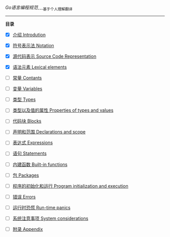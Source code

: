 $Go语言编程规范$<sub>---基于个人理解翻译</sub>

---

**目录**

- [x] [介绍 Introdution](Introdution.md)

- [x] [符号表示法 Notation](Notation.md)

- [x] [源代码表示 Source Code Representation](Source-code-representation.md)

- [x] [语法元素 Lexical elements](Lexical-elements.md)

- [ ] [常量 Contants](Constants.md)

- [ ] [变量 Variables](Variables.md)

- [ ] [类型 Types](Types.md)

- [ ] [类型以及值的属性 Properties of types and values](Properties-of-types-and-values.md)

- [ ] [代码块 Blocks](Blocks.md)

- [ ] [声明和范围 Declarations and scope](Declarations-and-scope.md)

- [ ] [表达式 Expressions](Expressions.md)

- [ ] [语句 Statements](Statements.md)

- [ ] [内建函数 Built-in functions](builtin-functions.md)

- [ ] [包 Packages](Packages.md)

- [ ] [程序的初始化和运行 Program initialization and execution](Program-initialization-and-execution.md)

- [ ] [错误 Errors](errors.md)

- [ ] [运行时恐慌 Run-time panics](Runtime-panics.md)

- [ ] [系统注意事项 System considerations](System-considerations.md)

- [ ] [附录 Appendix](Appendix.md)
